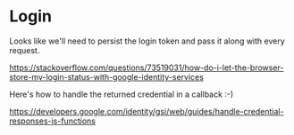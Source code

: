 # Login

Looks like we'll need to persist the login token and pass it along with every request.

https://stackoverflow.com/questions/73519031/how-do-i-let-the-browser-store-my-login-status-with-google-identity-services

Here's how to handle the returned credential in a callback :-) 

https://developers.google.com/identity/gsi/web/guides/handle-credential-responses-js-functions